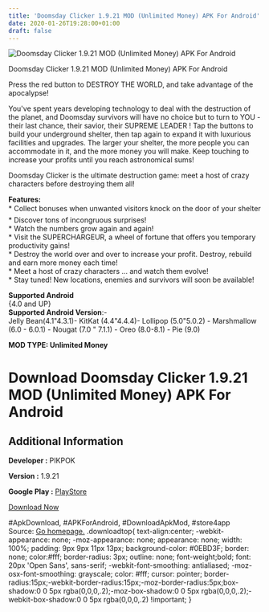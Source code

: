 ```yaml
---
title: 'Doomsday Clicker 1.9.21 MOD (Unlimited Money) APK For Android'
date: 2020-01-26T19:28:00+01:00
draft: false
---
```


![Doomsday Clicker 1.9.21 MOD (Unlimited Money) APK For Android](https://i1.wp.com/apkhome.net/wp-content/uploads/2020/01/Doomsday-Clicker-1.9.21-MOD-Unlimited-Money.png "Doomsday Clicker 1.9.21 MOD (Unlimited Money) APK For Android")

  

Doomsday Clicker 1.9.21 MOD (Unlimited Money) APK For Android

Press the red button to DESTROY THE WORLD, and take advantage of the apocalypse!

You've spent years developing technology to deal with the destruction of the planet, and Doomsday survivors will have no choice but to turn to YOU - their last chance, their savior, their SUPREME LEADER ! Tap the buttons to build your underground shelter, then tap again to expand it with luxurious facilities and upgrades. The larger your shelter, the more people you can accommodate in it, and the more money you will make. Keep touching to increase your profits until you reach astronomical sums!

Doomsday Clicker is the ultimate destruction game: meet a host of crazy characters before destroying them all!

**Features:**  
\* Collect bonuses when unwanted visitors knock on the door of your shelter  
\* Discover tons of incongruous surprises!  
\* Watch the numbers grow again and again!  
\* Visit the SUPERCHARGEUR, a wheel of fortune that offers you temporary productivity gains!  
\* Destroy the world over and over to increase your profit. Destroy, rebuild and earn more money each time!  
\* Meet a host of crazy characters ... and watch them evolve!  
\* Stay tuned! New locations, enemies and survivors will soon be available!

**Supported Android**  
{4.0 and UP}  
**Supported Android Version**:-  
Jelly Bean(4.1"4.3.1)- KitKat (4.4"4.4.4)- Lollipop (5.0"5.0.2) - Marshmallow (6.0 - 6.0.1) - Nougat (7.0 " 7.1.1) - Oreo (8.0-8.1) - Pie (9.0)

**MOD TYPE: Unlimited Money**

Download Doomsday Clicker 1.9.21 MOD (Unlimited Money) APK For Android
======================================================================

Additional Information
----------------------

**Developer :** PIKPOK

**Version :** 1.9.21

**Google Play :** [PlayStore](https://play.google.com/store/apps/details?id=com.pikpok.dc.play)

  

[Download Now](https://store4app.co/post/doomsday-clicker-1-9-21-mod-unlimited-money-apk-for-android_1580062860)

  
#ApkDownload, #APKForAndroid, #DownloadApkMod, #store4app  
Source: [Go homepage.](https://store4app.co/post/doomsday-clicker-1-9-21-mod-unlimited-money-apk-for-android_1580062860) .downloadtop{ text-align:center; -webkit-appearance: none; -moz-appearance: none; appearance: none; width: 100%; padding: 9px 9px 11px 13px; background-color: #0EBD3F; border: none; color:#fff; border-radius: 3px; outline: none; font-weight;bold; font: 20px 'Open Sans', sans-serif; -webkit-font-smoothing: antialiased; -moz-osx-font-smoothing: grayscale; color: #fff; cursor: pointer; border-radius:15px;-webkit-border-radius:15px;-moz-border-radius:5px;box-shadow:0 0 5px rgba(0,0,0,.2);-moz-box-shadow:0 0 5px rgba(0,0,0,.2);-webkit-box-shadow:0 0 5px rgba(0,0,0,.2) !important; }